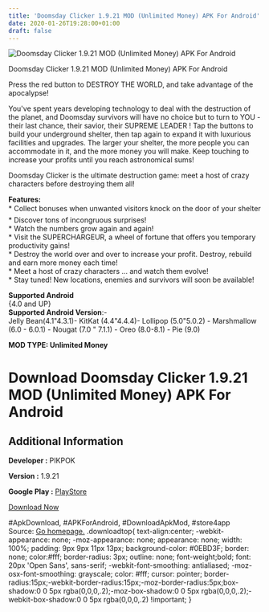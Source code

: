 ```yaml
---
title: 'Doomsday Clicker 1.9.21 MOD (Unlimited Money) APK For Android'
date: 2020-01-26T19:28:00+01:00
draft: false
---
```


![Doomsday Clicker 1.9.21 MOD (Unlimited Money) APK For Android](https://i1.wp.com/apkhome.net/wp-content/uploads/2020/01/Doomsday-Clicker-1.9.21-MOD-Unlimited-Money.png "Doomsday Clicker 1.9.21 MOD (Unlimited Money) APK For Android")

  

Doomsday Clicker 1.9.21 MOD (Unlimited Money) APK For Android

Press the red button to DESTROY THE WORLD, and take advantage of the apocalypse!

You've spent years developing technology to deal with the destruction of the planet, and Doomsday survivors will have no choice but to turn to YOU - their last chance, their savior, their SUPREME LEADER ! Tap the buttons to build your underground shelter, then tap again to expand it with luxurious facilities and upgrades. The larger your shelter, the more people you can accommodate in it, and the more money you will make. Keep touching to increase your profits until you reach astronomical sums!

Doomsday Clicker is the ultimate destruction game: meet a host of crazy characters before destroying them all!

**Features:**  
\* Collect bonuses when unwanted visitors knock on the door of your shelter  
\* Discover tons of incongruous surprises!  
\* Watch the numbers grow again and again!  
\* Visit the SUPERCHARGEUR, a wheel of fortune that offers you temporary productivity gains!  
\* Destroy the world over and over to increase your profit. Destroy, rebuild and earn more money each time!  
\* Meet a host of crazy characters ... and watch them evolve!  
\* Stay tuned! New locations, enemies and survivors will soon be available!

**Supported Android**  
{4.0 and UP}  
**Supported Android Version**:-  
Jelly Bean(4.1"4.3.1)- KitKat (4.4"4.4.4)- Lollipop (5.0"5.0.2) - Marshmallow (6.0 - 6.0.1) - Nougat (7.0 " 7.1.1) - Oreo (8.0-8.1) - Pie (9.0)

**MOD TYPE: Unlimited Money**

Download Doomsday Clicker 1.9.21 MOD (Unlimited Money) APK For Android
======================================================================

Additional Information
----------------------

**Developer :** PIKPOK

**Version :** 1.9.21

**Google Play :** [PlayStore](https://play.google.com/store/apps/details?id=com.pikpok.dc.play)

  

[Download Now](https://store4app.co/post/doomsday-clicker-1-9-21-mod-unlimited-money-apk-for-android_1580062860)

  
#ApkDownload, #APKForAndroid, #DownloadApkMod, #store4app  
Source: [Go homepage.](https://store4app.co/post/doomsday-clicker-1-9-21-mod-unlimited-money-apk-for-android_1580062860) .downloadtop{ text-align:center; -webkit-appearance: none; -moz-appearance: none; appearance: none; width: 100%; padding: 9px 9px 11px 13px; background-color: #0EBD3F; border: none; color:#fff; border-radius: 3px; outline: none; font-weight;bold; font: 20px 'Open Sans', sans-serif; -webkit-font-smoothing: antialiased; -moz-osx-font-smoothing: grayscale; color: #fff; cursor: pointer; border-radius:15px;-webkit-border-radius:15px;-moz-border-radius:5px;box-shadow:0 0 5px rgba(0,0,0,.2);-moz-box-shadow:0 0 5px rgba(0,0,0,.2);-webkit-box-shadow:0 0 5px rgba(0,0,0,.2) !important; }